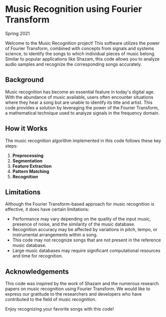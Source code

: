 # Music Recognition using Fourier Transform
Spring 2021

Welcome to the Music Recognition project! This software utilizes the power of Fourier Transform, combined with concepts from signals and systems science, to identify the songs to which individual pieces of music belong. Similar to popular applications like Shazam, this code allows you to analyze audio samples and recognize the corresponding songs accurately.

## Background

Music recognition has become an essential feature in today's digital age. With the abundance of music available, users often encounter situations where they hear a song but are unable to identify its title and artist. This code provides a solution by leveraging the power of the Fourier Transform, a mathematical technique used to analyze signals in the frequency domain.

## How it Works

The music recognition algorithm implemented in this code follows these key steps:

1. **Preprocessing**
2. **Segmentation**
3. **Feature Extraction**
4. **Pattern Matching**
5. **Recognition**

## Limitations

Although the Fourier Transform-based approach for music recognition is effective, it does have certain limitations:

- Performance may vary depending on the quality of the input music, presence of noise, and the similarity of the music database.
- Recognition accuracy may be affected by variations in pitch, tempo, or instrumental arrangements within a song.
- This code may not recognize songs that are not present in the reference music database.
- Large music databases may require significant computational resources and time for recognition.

## Acknowledgements

This code was inspired by the work of Shazam and the numerous research papers on music recognition using Fourier Transform. We would like to express our gratitude to the researchers and developers who have contributed to the field of music recognition.

Enjoy recognizing your favorite songs with this code!
